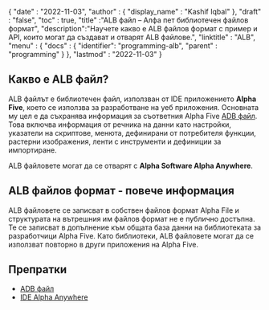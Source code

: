 {
  "date" : "2022-11-03",
  "author" : {
    "display_name" : "Kashif Iqbal"
},
  "draft" : "false",
  "toc" : true,
  "title" :"ALB файл – Алфа пет библиотечен файлов формат",
  "description":"Научете какво е ALB файлов формат с пример и API, които могат да създават и отварят ALB файлове.",
  "linktitle" : "ALB",
  "menu" : {
    "docs" : {
      "identifier": "programming-alb",
      "parent" : "programming"
}
},
  "lastmod" : "2022-11-03"
}

## Какво е ALB файл?

ALB файлът е библиотечен файл, използван от IDE приложението **Alpha Five**, което се използва за разработване на уеб приложения. Основната му цел е да съхранява информация за съответния Alpha Five [ADB файл](/bg/database/adb/). Това включва информация от речника на данни като настройки, указатели на скриптове, менюта, дефинирани от потребителя функции, растерни изображения, ленти с инструменти и дефиниции за импортиране.

ALB файловете могат да се отварят с **Alpha Software Alpha Anywhere**.

## ALB файлов формат - повече информация

ALB файловете се записват в собствен файлов формат Alpha File и структурата на вътрешния им файлов формат не е публично достъпна. Те се записват в допълнение към общата база данни на библиотеката за разработчици Alpha Five. Като библиотеки, ALB файловете могат да се използват повторно в други приложения на Alpha Five.

## Препратки

* [ADB файл](/bg/database/adb/)
* [IDE Alpha Anywhere](https://documentation.alphasoftware.com/pages/GettingStarted/IDE/index.xml)

